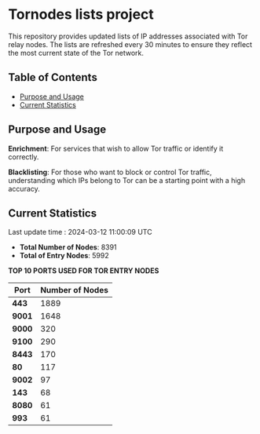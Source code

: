 # Tornodes lists project

This repository provides updated lists of IP addresses associated with Tor relay nodes. The lists are refreshed every 30 minutes to ensure they reflect the most current state of the Tor network.

## Table of Contents

- [Purpose and Usage](#purpose-and-usage)
- [Current Statistics](#current-statistics)


## Purpose and Usage

**Enrichment**: For services that wish to allow Tor traffic or identify it correctly.

**Blacklisting**: For those who want to block or control Tor traffic, understanding which IPs belong to Tor can be a starting point with a high accuracy.

## Current Statistics

Last update time : 2024-03-12 11:00:09 UTC

- **Total Number of Nodes**: 8391
- **Total of Entry Nodes**: 5992

**TOP 10 PORTS USED FOR TOR ENTRY NODES**

| **Port** | **Number of Nodes** |
|------|-----------------|
| **443**   | 1889  |
| **9001**   | 1648  |
| **9000**   | 320  |
| **9100**   | 290  |
| **8443**   | 170  |
| **80**   | 117  |
| **9002**   | 97  |
| **143**   | 68  |
| **8080**   | 61  |
| **993**   | 61  |

